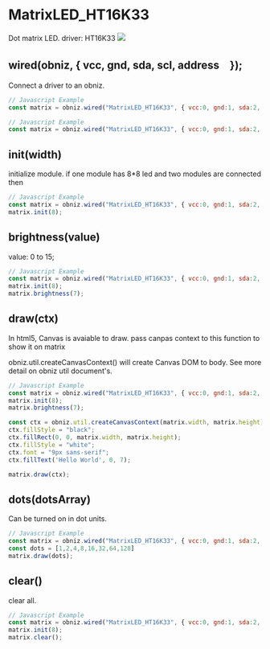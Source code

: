 # MatrixLED_HT16K33
Dot matrix LED. driver: HT16K33
![](image.jpg)
## wired(obniz,  { vcc, gnd, sda, scl, address　});

Connect a driver to an obniz.

```Javascript
// Javascript Example
const matrix = obniz.wired("MatrixLED_HT16K33", { vcc:0, gnd:1, sda:2, scl:3 });
```

```Javascript
// Javascript Example
const matrix = obniz.wired("MatrixLED_HT16K33", { vcc:0, gnd:1, sda:2, scl:3, address: 0x71 });
```

## init(width)
initialize module.
if one module has 8*8 led and two modules are connected then
```Javascript
// Javascript Example
const matrix = obniz.wired("MatrixLED_HT16K33", { vcc:0, gnd:1, sda:2, scl:3 });
matrix.init(8);
```

## brightness(value)
value: 0 to 15;

```Javascript
// Javascript Example
const matrix = obniz.wired("MatrixLED_HT16K33", { vcc:0, gnd:1, sda:2, scl:3 });
matrix.init(8);
matrix.brightness(7);
```

## draw(ctx)
In html5, Canvas is avaiable to draw.
pass canpas context to this function to show it on matrix

obniz.util.createCanvasContext() will create Canvas DOM to body.
See more detail on obniz util document's.

```Javascript
// Javascript Example
const matrix = obniz.wired("MatrixLED_HT16K33", { vcc:0, gnd:1, sda:2, scl:3 });
matrix.init(8);
matrix.brightness(7);

const ctx = obniz.util.createCanvasContext(matrix.width, matrix.height);
ctx.fillStyle = "black";
ctx.fillRect(0, 0, matrix.width, matrix.height);
ctx.fillStyle = "white";
ctx.font = "9px sans-serif";
ctx.fillText('Hello World', 0, 7);

matrix.draw(ctx);
```

## dots(dotsArray)

Can be turned on in dot units.
 
 ```Javascript
 // Javascript Example
 const matrix = obniz.wired("MatrixLED_HT16K33", { vcc:0, gnd:1, sda:2, scl:3 });
 const dots = [1,2,4,8,16,32,64,128]
 matrix.draw(dots);
 ```

## clear()
clear all.

```Javascript
// Javascript Example
const matrix = obniz.wired("MatrixLED_HT16K33", { vcc:0, gnd:1, sda:2, scl:3 });
matrix.init(8);
matrix.clear();
```
